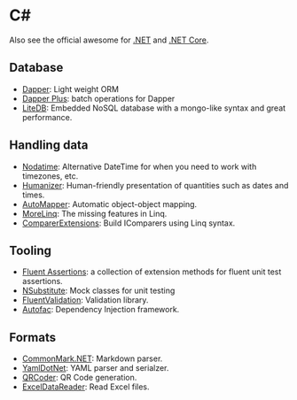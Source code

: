 # C#

Also see the official awesome for [.NET](https://github.com/quozd/awesome-dotnet#readme) and [.NET Core](https://github.com/thangchung/awesome-dotnet-core#readme).

## Database

- [Dapper](https://dapper-tutorial.net/dapper): Light weight ORM
- [Dapper Plus](https://dapper-plus.net/): batch operations for Dapper
- [LiteDB](http://www.litedb.org/): Embedded NoSQL database with a mongo-like syntax and great performance.

## Handling data

- [Nodatime](https://nodatime.org/): Alternative DateTime for when you need to work with timezones, etc.
- [Humanizer](https://github.com/Humanizr/Humanizer): Human-friendly presentation of quantities such as dates and times.
- [AutoMapper](https://www.nuget.org/packages/AutoMapper/): Automatic object-object mapping.
- [MoreLinq](https://github.com/morelinq/MoreLINQ): The missing features in Linq.
- [ComparerExtensions](https://github.com/jehugaleahsa/ComparerExtensions/blob/master/README.md): Build IComparers using Linq syntax.

## Tooling

- [Fluent Assertions](https://fluentassertions.com/): a collection of extension methods for fluent unit test assertions.
- [NSubstitute](http://nsubstitute.github.io/): Mock classes for unit testing
- [FluentValidation](https://github.com/JeremySkinner/FluentValidation): Validation library.
- [Autofac](https://github.com/autofac/Autofac): Dependency Injection framework.

## Formats

- [CommonMark.NET](https://github.com/Knagis/CommonMark.NET/): Markdown parser.
- [YamlDotNet](https://github.com/aaubry/YamlDotNet): YAML parser and serialzer.
- [QRCoder](https://www.nuget.org/packages/QRCoder/): QR Code generation.
- [ExcelDataReader](https://www.nuget.org/packages/ExcelDataReader/): Read Excel files.

